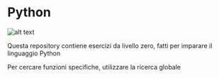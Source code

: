 # Python


![alt text](https://www.google.com/url?sa=i&url=https%3A%2F%2Fictslab.com%2Fen%2F6-reasons-why-python-is-the-future-programming-language%2F&psig=AOvVaw20_DG2Nc3e6kpEQW3h1iYn&ust=1580408723127000&source=images&cd=vfe&ved=0CAIQjRxqFwoTCICUvbi3qecCFQAAAAAdAAAAABAJ)


Questa repository contiene esercizi da livello zero, fatti per imparare il linguaggio Python

Per cercare funzioni specifiche, utilizzare la ricerca globale
